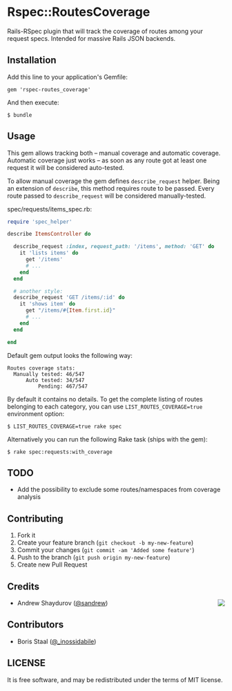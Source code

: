 # Rspec::RoutesCoverage

Rails-RSpec plugin that will track the coverage of routes among your request specs. Intended for massive Rails JSON backends.

## Installation

Add this line to your application's Gemfile:

    gem 'rspec-routes_coverage'

And then execute:

    $ bundle

## Usage

This gem allows tracking both – manual coverage and automatic coverage. Automatic coverage just works – as soon as any route got at least one request it will be considered auto-tested.

To allow manual coverage the gem defines `describe_request` helper. Being an extension of `describe`, this method requires route to be passed. Every route passed to `describe_request` will be considered manually-tested.

spec/requests/items_spec.rb:
```ruby
require 'spec_helper'

describe ItemsController do

  describe_request :index, request_path: '/items', method: 'GET' do
    it 'lists items' do
      get '/items'
      # ...
    end
  end

  # another style:
  describe_request 'GET /items/:id' do
    it 'shows item' do
      get "/items/#{Item.first.id}"
      # ...
    end
  end

end
```

Default gem output looks the following way:

    Routes coverage stats:
      Manually tested: 46/547
          Auto tested: 34/547
              Pending: 467/547

By default it contains no details. To get the complete listing of routes belonging to each category, you can use `LIST_ROUTES_COVERAGE=true` environment option:

    $ LIST_ROUTES_COVERAGE=true rake spec

Alternatively you can run the following Rake task (ships with the gem):

    $ rake spec:requests:with_coverage

## TODO

* Add the possibility to exclude some routes/namespaces from coverage analysis

## Contributing

1. Fork it
2. Create your feature branch (`git checkout -b my-new-feature`)
3. Commit your changes (`git commit -am 'Added some feature'`)
4. Push to the branch (`git push origin my-new-feature`)
5. Create new Pull Request

## Credits

<img src="http://roundlake.ru/assets/logo.png" align="right" />

* Andrew Shaydurov ([@sandrew](https://github.com/sandrew))

## Contributors

* Boris Staal ([@_inossidabile](http://twitter.com/#!/_inossidabile))

## LICENSE

It is free software, and may be redistributed under the terms of MIT license.